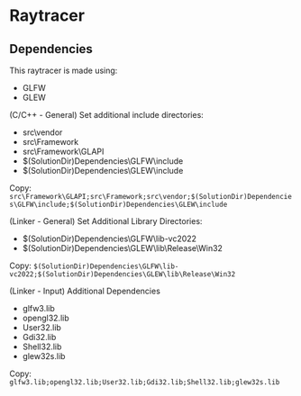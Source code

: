 # Raytracer

## Dependencies
This raytracer is made using:
- GLFW
- GLEW

(C/C++ - General) Set additional include directories:
- src\vendor
- src\Framework
- src\Framework\GLAPI
- $(SolutionDir)Dependencies\GLFW\include
- $(SolutionDir)Dependencies\GLEW\include

Copy:
`src\Framework\GLAPI;src\Framework;src\vendor;$(SolutionDir)Dependencies\GLFW\include;$(SolutionDir)Dependencies\GLEW\include`

(Linker - General) Set Additional Library Directories:
- $(SolutionDir)Dependencies\GLFW\lib-vc2022
- $(SolutionDir)Dependencies\GLEW\lib\Release\Win32

Copy:
`$(SolutionDir)Dependencies\GLFW\lib-vc2022;$(SolutionDir)Dependencies\GLEW\lib\Release\Win32`

(Linker - Input) Additional Dependencies
- glfw3.lib
- opengl32.lib
- User32.lib
- Gdi32.lib
- Shell32.lib
- glew32s.lib

Copy:
`glfw3.lib;opengl32.lib;User32.lib;Gdi32.lib;Shell32.lib;glew32s.lib`

